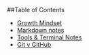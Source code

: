 ##Table of Contents
- [Growth Mindset](growth-mindset.md)
- [Markdown notes](markdown-notes.md)
- [Tools & Terminal Notes](tools-terminal.md)
- [Git v GitHub](git-github.md)
